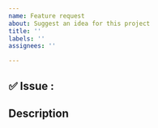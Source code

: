 ```yaml
---
name: Feature request
about: Suggest an idea for this project
title: ''
labels: ''
assignees: ''

---
```


## ✅ Issue :

## Description
